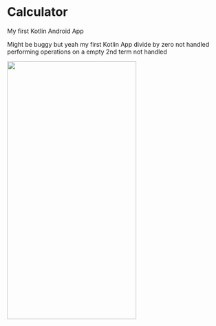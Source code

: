# Calculator
My first Kotlin Android App

Might be buggy but yeah my first Kotlin App
divide by zero not handled
performing operations on a empty 2nd term not handled


<img src="https://user-images.githubusercontent.com/79303308/154805111-77faf654-92d6-421b-ae09-4fa047fb1556.jpg" width="300" height="600">
